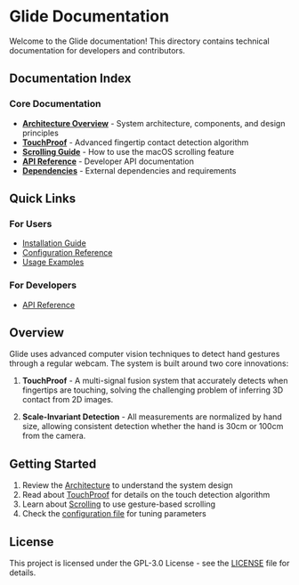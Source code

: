 # Glide Documentation

Welcome to the Glide documentation! This directory contains technical documentation for developers and contributors.

## Documentation Index

### Core Documentation

- **[Architecture Overview](Architecture.md)** - System architecture, components, and design principles
- **[TouchProof](TouchProof.md)** - Advanced fingertip contact detection algorithm
- **[Scrolling Guide](Scrolling.md)** - How to use the macOS scrolling feature
- **[API Reference](Api.md)** - Developer API documentation
- **[Dependencies](Dependencies.md)** - External dependencies and requirements

## Quick Links

### For Users
- [Installation Guide](../README.md#installation)
- [Configuration Reference](../glide/io/defaults.yaml)
- [Usage Examples](../README.md#usage)

### For Developers
- [API Reference](Api.md)

## Overview

Glide uses advanced computer vision techniques to detect hand gestures through a regular webcam. The system is built around two core innovations:

1. **TouchProof** - A multi-signal fusion system that accurately detects when fingertips are touching, solving the challenging problem of inferring 3D contact from 2D images.

2. **Scale-Invariant Detection** - All measurements are normalized by hand size, allowing consistent detection whether the hand is 30cm or 100cm from the camera.

## Getting Started

1. Review the [Architecture](Architecture.md) to understand the system design
2. Read about [TouchProof](TouchProof.md) for details on the touch detection algorithm
3. Learn about [Scrolling](Scrolling.md) to use gesture-based scrolling
4. Check the [configuration file](../glide/io/defaults.yaml) for tuning parameters

## License

This project is licensed under the GPL-3.0 License - see the [LICENSE](../LICENSE) file for details.